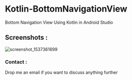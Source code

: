 # Kotlin-BottomNavigationView

Bottom Navigation View Using Kotlin in Android Studio

## Screenshots :
![screenshot_1537361699](https://user-images.githubusercontent.com/10756609/45768074-783a5480-bc59-11e8-8611-1b2b51578baf.png)

### Contact :

Drop me an email if you want to discuss anything further
